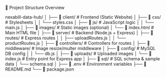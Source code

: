 📁 Project Structure Overview

nexabill-data-hub/
│
├── 📁 client/                   # Frontend (Static Website)
│   ├── 📁 css/                  # Stylesheets
│   │   └── styles.css
│   ├── 📁 js/                   # JavaScript logic
│   │   └── main.js
│   ├── 📁 images/               # Static images (optional)
│   └── 📄 index.html            # Main HTML file
│
├── 📁 server/                   # Backend (Node.js + Express)
│   ├── 📁 routes/               # Express routes
│   │   ├── uploadRoutes.js
│   │   └── productRoutes.js
│   ├── 📁 controllers/          # Controllers for routes
│   ├── 📁 middleware/           # Image resize/multer middleware
│   ├── 📁 config/               # MySQL DB config
│   │   └── db.js
│   ├── 📁 uploads/              # Uploaded images
│   └── 📄 index.js              # Entry point for Express app
│
├── 📁 sql/                      # SQL schema & sample data
│   └── schema.sql
│
├── 📄 .env                      # Environment variables
├── 📄 README.md
└── 📄 package.json
